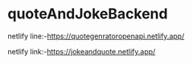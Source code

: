 # quoteAndJokeBackend
netlify line:-https://quotegenratoropenapi.netlify.app/

netlify link:-https://jokeandquote.netlify.app/
